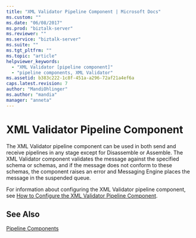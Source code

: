 ```yaml
---
title: "XML Validator Pipeline Component | Microsoft Docs"
ms.custom: ""
ms.date: "06/08/2017"
ms.prod: "biztalk-server"
ms.reviewer: ""
ms.service: "biztalk-server"
ms.suite: ""
ms.tgt_pltfrm: ""
ms.topic: "article"
helpviewer_keywords: 
  - "XML Validator [pipeline component]"
  - "pipeline components, XML Validator"
ms.assetid: b383c222-1c8f-451a-a296-72af21a4ef6a
caps.latest.revision: 7
author: "MandiOhlinger"
ms.author: "mandia"
manager: "anneta"
---
```

# XML Validator Pipeline Component
The XML Validator pipeline component can be used in both send and receive pipelines in any stage except for Disassemble or Assemble. The XML Validator component validates the message against the specified schema or schemas, and if the message does not conform to these schemas, the component raises an error and Messaging Engine places the message in the suspended queue.  
  
 For information about configuring the XML Validator pipeline component, see [How to Configure the XML Validator Pipeline Component](../core/how-to-configure-the-xml-validator-pipeline-component.md).  
  
## See Also  
 [Pipeline Components](../core/pipeline-components.md)